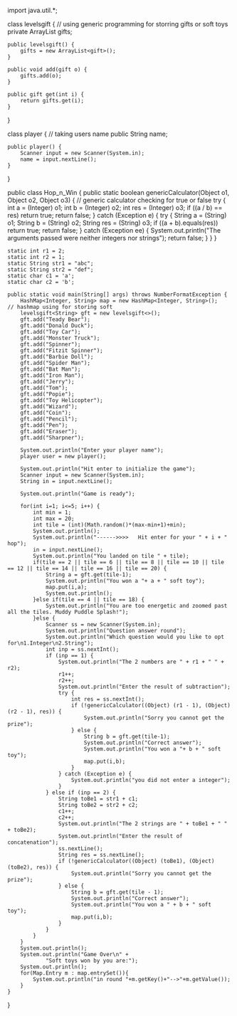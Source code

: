 import java.util.*;

class levelsgift<gift> {                                  // using generic programming for storring gifts or soft toys
    private ArrayList<gift> gifts;

    public levelsgift() {
        gifts = new ArrayList<gift>();
    }

    public void add(gift o) {
        gifts.add(o);
    }

    public gift get(int i) {
        return gifts.get(i);
    }
}


class player {                                          // taking users name
    public String name;

    public player() {
        Scanner input = new Scanner(System.in);
        name = input.nextLine();
    }
}

public class Hop_n_Win {
    public static boolean genericCalculator(Object o1, Object o2, Object o3) {          // generic calculator checking for true or false
        try {
            int a = (Integer) o1;
            int b = (Integer) o2;
            int res = (Integer) o3;
            if ((a / b) == res) return true;
            return false;
        } catch (Exception e) {
            try {
                String a = (String) o1;
                String b = (String) o2;
                String res = (String) o3;
                if ((a + b).equals(res)) return true;
                return false;
            } catch (Exception ee) {
                System.out.println("The arguments passed were neither integers nor strings");
                return false;
            }
        }
    }

    static int r1 = 2;
    static int r2 = 1;
    static String str1 = "abc";
    static String str2 = "def";
    static char c1 = 'a';
    static char c2 = 'b';

    public static void main(String[] args) throws NumberFormatException {
        HashMap<Integer, String> map = new HashMap<Integer, String>();                  // hashmap using for storing soft
        levelsgift<String> gft = new levelsgift<>();
        gft.add("Teady Bear");
        gft.add("Donald Duck");
        gft.add("Toy Car");
        gft.add("Monster Truck");
        gft.add("Spinner");
        gft.add("Fitzit Spinner");
        gft.add("Barbie Doll");
        gft.add("Spider Man");
        gft.add("Bat Man");
        gft.add("Iron Man");
        gft.add("Jerry");
        gft.add("Tom");
        gft.add("Popie");
        gft.add("Toy Helicopter");
        gft.add("Wizard");
        gft.add("Coin");
        gft.add("Pencil");
        gft.add("Pen");
        gft.add("Eraser");
        gft.add("Sharpner");

        System.out.println("Enter your player name");
        player user = new player();

        System.out.println("Hit enter to initialize the game");
        Scanner input = new Scanner(System.in);
        String in = input.nextLine();

        System.out.println("Game is ready");

        for(int i=1; i<=5; i++) {
            int min = 1;
            int max = 20;
            int tile = (int)(Math.random()*(max-min+1)+min);
            System.out.println();
            System.out.println("------>>>>   Hit enter for your " + i + " hop");
            in = input.nextLine();
            System.out.println("You landed on tile " + tile);
            if(tile == 2 || tile == 6 || tile == 8 || tile == 10 || tile == 12 || tile == 14 || tile == 16 || tile == 20) {
                String a = gft.get(tile-1);
                System.out.println("You won a "+ a + " soft toy");
                map.put(i,a);
                System.out.println();
            }else if(tile == 4 || tile == 18) {
                System.out.println("You are too energetic and zoomed past all the tiles. Muddy Puddle Splash!");
            }else {
                Scanner ss = new Scanner(System.in);
                System.out.println("Question answer round");
                System.out.println("Which question would you like to opt for\n1.Integer\n2.String");
                int inp = ss.nextInt();
                if (inp == 1) {
                    System.out.println("The 2 numbers are " + r1 + " " + r2);
                    r1++;
                    r2++;
                    System.out.println("Enter the result of subtraction");
                    try {
                        int res = ss.nextInt();
                        if (!genericCalculator((Object) (r1 - 1), (Object) (r2 - 1), res)) {
                            System.out.println("Sorry you cannot get the prize");
                        } else {
                            String b = gft.get(tile-1);
                            System.out.println("Correct answer");
                            System.out.println("You won a "+ b + " soft toy");
                            map.put(i,b);
                        }
                    } catch (Exception e) {
                        System.out.println("you did not enter a integer");
                    }
                } else if (inp == 2) {
                    String toBe1 = str1 + c1;
                    String toBe2 = str2 + c2;
                    c1++;
                    c2++;
                    System.out.println("The 2 strings are " + toBe1 + " " + toBe2);
                    System.out.println("Enter the result of concatenation");
                    ss.nextLine();
                    String res = ss.nextLine();
                    if (!genericCalculator((Object) (toBe1), (Object) (toBe2), res)) {
                        System.out.println("Sorry you cannot get the prize");
                    } else {
                        String b = gft.get(tile - 1);
                        System.out.println("Correct answer");
                        System.out.println("You won a " + b + " soft toy");
                        map.put(i,b);
                    }
                }
            }
        }
        System.out.println();
        System.out.println("Game Over\n" +
                "Soft toys won by you are:");
        System.out.println();
        for(Map.Entry m : map.entrySet()){
            System.out.println("in round "+m.getKey()+"-->"+m.getValue());
        }
    }
}





